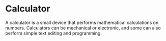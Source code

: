 # Calculator
A calculator is a small device that performs mathematical calculations on numbers. Calculators can be mechanical or electronic, and some can also perform simple text editing and programming. 

